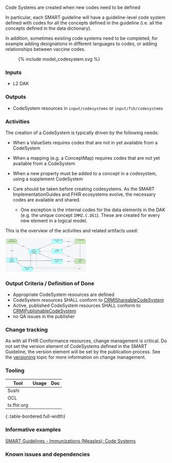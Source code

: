 Code Systems are created when new codes need to be defined

In particular, each SMART guideline will have a guideline-level code system defined with codes for all the concepts defined in the guideline (i.e. all the concepts defined in the data dictionary).

In addition, sometimes existing code systems need to be completed, for example adding designations in different languages to codes, or adding relationships between vaccine codes.

<figure style = "width:25em">
  {% include model_codesystem.svg %}
</figure>

### **Inputs** 

* L2 DAK

### **Outputs**

* CodeSystem resources in `input/codesystems` or `input/fsh/codesystems`

### **Activities**

The creation of a CodeSystem is typically driven by the following needs:
* When a ValueSets requires codes that are not in yet available from a CodeSystem
* When a mapping (e.g. a ConceptMap) requires codes that are not yet available from a CodeSystem
* When a new property must be added to a concept in a codesystem, using a supplement CodeSystem

* Care should be taken before creating codesystems. As the SMART ImplementationGuides and FHIR ecosystems evolve, the necessary codes are available and shared. 
  * One exception is the internal codes for the data elements in the DAK (e.g. the unique concept `IMMZ.C.DE1`). These are created for every new element in a logical model.


This is the overview of the activities and related artifacts used:  

<img src="./l3_process_codeset.png" style="width:50%"/>
<br clear="all"/>

### **Output Criteria / Definition of Done**

* Appropriate CodeSystem resources are defined
* CodeSystem resources SHALL conform to [CRMIShareableCodeSystem]({{site.data.fhir.ver.crmi}}/StructureDefinition-crmi-shareablecodesystem.html)
* Active, published CodeSystem resources SHALL conform to [CRMIPublishableCodeSystem]({{site.data.fhir.ver.crmi}}/StructureDefinition-crmi-publishablecodesystem.html)
* no QA issues in the publisher

### **Change tracking**

As with all FHIR Conformance resources, change management is critical. Do not set the version element of CodeSystems defined in the SMART Guideline, the version element will be set by the publication process. See the [versioning](versioning.html) topic for more information on change management.

### **Tooling**

| Tool | Usage | Doc |
| --- | ---| ---| 
|  Sushi | |  |
|  OCL | |  |
|  tx.fhir.org | |  |
{:.table-bordered.full-width}  


### **Informative examples**
[SMART Guidelines - Immunizations (Measles): Code Systems](https://worldhealthorganization.github.io/smart-example-immz/artifacts.html#terminology-code-systems)

### **Known issues and dependencies**


